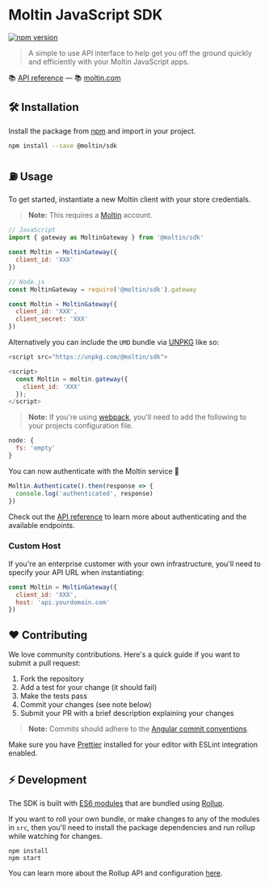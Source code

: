 # Moltin JavaScript SDK

[![npm version](https://img.shields.io/npm/v/@moltin/sdk.svg)](https://www.npmjs.com/package/@moltin/sdk)

> A simple to use API interface to help get you off the ground quickly and efficiently with your Moltin JavaScript apps.

📚 [API reference](https://docs.moltin.com/?javascript) &mdash; 📚 [moltin.com](https://moltin.com)

## 🛠 Installation

Install the package from [npm](https://www.npmjs.com/package/@moltin/sdk) and import in your project.

```bash
npm install --save @moltin/sdk
```

## ⛽️ Usage

To get started, instantiate a new Moltin client with your store credentials.

> **Note:** This requires a [Moltin](http://moltin.com) account.

```js
// JavaScript
import { gateway as MoltinGateway } from '@moltin/sdk'

const Moltin = MoltinGateway({
  client_id: 'XXX'
})

// Node.js
const MoltinGateway = require('@moltin/sdk').gateway

const Moltin = MoltinGateway({
  client_id: 'XXX',
  client_secret: 'XXX'
})
```

Alternatively you can include the `UMD` bundle via [UNPKG](https://unpkg.com) like so:

```js
<script src="https://unpkg.com/@moltin/sdk">

<script>
  const Moltin = moltin.gateway({
    client_id: 'XXX'
  });
</script>
```

> **Note:** If you're using [webpack](https://webpack.github.io), you'll need to add the following to your projects configuration file.

```js
node: {
  fs: 'empty'
}
```

You can now authenticate with the Moltin service 🎉

```js
Moltin.Authenticate().then(response => {
  console.log('authenticated', response)
})
```

Check out the [API reference](https://moltin.api-docs.io/v2) to learn more about authenticating and the available endpoints.

### Custom Host

If you're an enterprise customer with your own infrastructure, you'll need to specify your API URL when instantiating:

```js
const Moltin = MoltinGateway({
  client_id: 'XXX',
  host: 'api.yourdomain.com'
})
```

## ❤️ Contributing

We love community contributions. Here's a quick guide if you want to submit a pull request:

1.  Fork the repository
2.  Add a test for your change (it should fail)
3.  Make the tests pass
4.  Commit your changes (see note below)
5.  Submit your PR with a brief description explaining your changes

> **Note:** Commits should adhere to the [Angular commit conventions](https://github.com/angular/angular.js/blob/master/CONTRIBUTING.md#-git-commit-guidelines).

Make sure you have [Prettier](https://prettier.io) installed for your editor with ESLint integration enabled.

## ⚡️ Development

The SDK is built with [ES6 modules](https://strongloop.com/strongblog/an-introduction-to-javascript-es6-modules/) that are bundled using [Rollup](http://rollupjs.org).

If you want to roll your own bundle, or make changes to any of the modules in `src`, then you'll need to install the package dependencies and run rollup while watching for changes.

```
npm install
npm start
```

You can learn more about the Rollup API and configuration [here](https://github.com/rollup/rollup/wiki).
